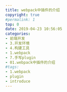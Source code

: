```yaml
---
title: webpack中插件的介绍
copyright: true
#permalink: 1
top: 0
date: 2019-04-23 10:56:05
categories:
- 前端开发
- 3.开发环境
- 4.构建工具
- 1.webpack
- 7.手写plugin
- 01.webpack中插件的介绍
#tags:
- 1.webpack
- plugin
- introduce
---
```

